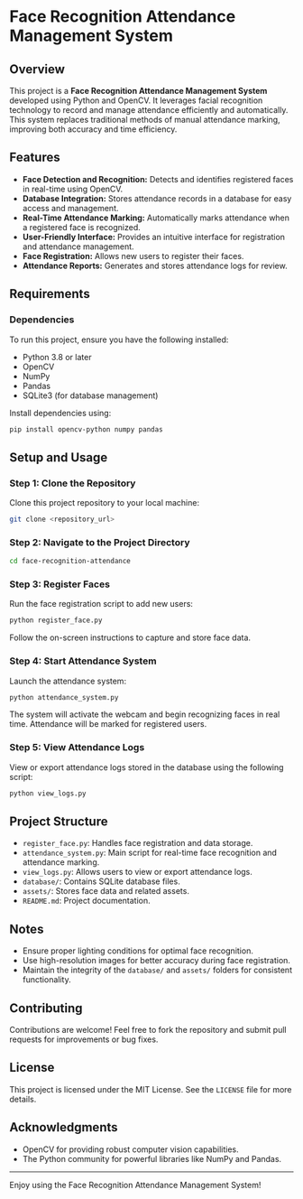 # Face Recognition Attendance Management System

## Overview

This project is a **Face Recognition Attendance Management System** developed using Python and OpenCV. It leverages facial recognition technology to record and manage attendance efficiently and automatically. This system replaces traditional methods of manual attendance marking, improving both accuracy and time efficiency.

## Features
- **Face Detection and Recognition:** Detects and identifies registered faces in real-time using OpenCV.
- **Database Integration:** Stores attendance records in a database for easy access and management.
- **Real-Time Attendance Marking:** Automatically marks attendance when a registered face is recognized.
- **User-Friendly Interface:** Provides an intuitive interface for registration and attendance management.
- **Face Registration:** Allows new users to register their faces.
- **Attendance Reports:** Generates and stores attendance logs for review.

## Requirements

### Dependencies
To run this project, ensure you have the following installed:
- Python 3.8 or later
- OpenCV
- NumPy
- Pandas
- SQLite3 (for database management)

Install dependencies using:
```bash
pip install opencv-python numpy pandas
```

## Setup and Usage

### Step 1: Clone the Repository
Clone this project repository to your local machine:
```bash
git clone <repository_url>
```

### Step 2: Navigate to the Project Directory
```bash
cd face-recognition-attendance
```

### Step 3: Register Faces
Run the face registration script to add new users:
```bash
python register_face.py
```
Follow the on-screen instructions to capture and store face data.

### Step 4: Start Attendance System
Launch the attendance system:
```bash
python attendance_system.py
```
The system will activate the webcam and begin recognizing faces in real time. Attendance will be marked for registered users.

### Step 5: View Attendance Logs
View or export attendance logs stored in the database using the following script:
```bash
python view_logs.py
```

## Project Structure

- `register_face.py`: Handles face registration and data storage.
- `attendance_system.py`: Main script for real-time face recognition and attendance marking.
- `view_logs.py`: Allows users to view or export attendance logs.
- `database/`: Contains SQLite database files.
- `assets/`: Stores face data and related assets.
- `README.md`: Project documentation.

## Notes
- Ensure proper lighting conditions for optimal face recognition.
- Use high-resolution images for better accuracy during face registration.
- Maintain the integrity of the `database/` and `assets/` folders for consistent functionality.

## Contributing
Contributions are welcome! Feel free to fork the repository and submit pull requests for improvements or bug fixes.

## License
This project is licensed under the MIT License. See the `LICENSE` file for more details.

## Acknowledgments
- OpenCV for providing robust computer vision capabilities.
- The Python community for powerful libraries like NumPy and Pandas.

---

Enjoy using the Face Recognition Attendance Management System!

